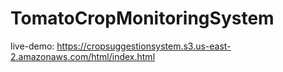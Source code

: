 # TomatoCropMonitoringSystem

live-demo: https://cropsuggestionsystem.s3.us-east-2.amazonaws.com/html/index.html
